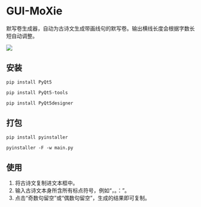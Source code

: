 # GUI-MoXie

默写卷生成器，自动为古诗文生成带画线句的默写卷。输出横线长度会根据字数长短自动调整。

![](https://cdn.jsdelivr.net/gh/fktoday/images@main/HEXO/iShot_2023-04-10_08.00.19.gif)

## 安装

`pip install PyQt5`

`pip install PyQt5-tools`

`pip install PyQt5designer`

## 打包

`pip install pyinstaller`

`pyinstaller -F -w main.py`

## 使用

1. 将古诗文复制进文本框中。
2. 输入古诗文本身所含所有标点符号，例如“，。：”。
3. 点击“奇数句留空”或“偶数句留空”，生成的结果即可复制。
